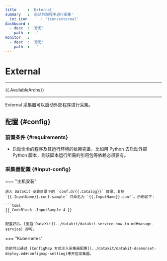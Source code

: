 ```yaml
---
title     : 'External'
summary   : '启动外部程序进行采集'
__int_icon      : 'icon/external'
dashboard :
  - desc  : '暂无'
    path  : '-'
monitor   :
  - desc  : '暂无'
    path  : '-'
---
```


<!-- markdownlint-disable MD025 -->
# External
<!-- markdownlint-enable -->

---

{{.AvailableArchs}}

---

External 采集器可以启动外部程序进行采集。

## 配置 {#config}

### 前置条件 {#requirements}

- 启动命令的程序及其运行环境的依赖完备。比如用 Python 去启动外部 Python 脚本，则该脚本运行所需的引用包等依赖必须要有。

### 采集器配置 {#input-config}

<!-- markdownlint-disable MD046 -->
=== "主机安装"

    进入 DataKit 安装目录下的 `conf.d/{{.Catalog}}` 目录，复制 `{{.InputName}}.conf.sample` 并命名为 `{{.InputName}}.conf`。示例如下：
    
    ```toml
    {{ CodeBlock .InputSample 4 }}
    ```
    
    配置好后，[重启 DataKit](../datakit/datakit-service-how-to.md#manage-service) 即可。

=== "Kubernetes"

    目前可以通过 [ConfigMap 方式注入采集器配置](../datakit/datakit-daemonset-deploy.md#configmap-setting)来开启采集器。

<!-- markdownlint-enable -->
